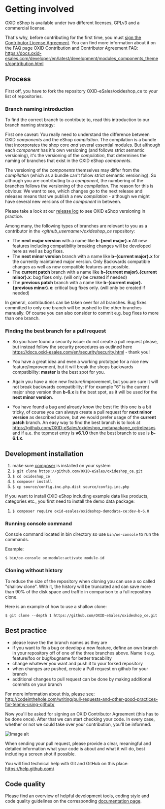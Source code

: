 # Getting involved

OXID eShop is available under two different licenses, GPLv3 and a commercial license.

That's why, before contributing for the first time, you must <a href="https://cla-assistant.io/OXID-eSales/oxideshop_ce">sign the Contributor License Agreement</a>.
You can find more information about it on the FAQ page OXID Contribution and Contributor Agreement FAQ:
https://docs.oxid-esales.com/developer/en/latest/development/modules_components_themes/contribution.html

## Process

First off, you have to fork the repository OXID-eSales/oxideshop_ce to your list of repositories.

### Branch naming introduction

To find the correct branch to contribute to, read this introduction to our branch naming strategy:

First one caveat: You really need to understand the difference between OXID *components* and
the eShop *compilation*. The compilation is a bundle that incorporates the shop core *and*
several essential modules. But although each *component* has it's own versioning (and follows
strict semantic versioning), it's the versioning of the *compilation*, that determines the
naming of branches that exist in the OXID eShop *components*.

The versioning of the *components* themselves may differ
from the *compilation* (which as a bundle can't follow strict semantic versioning).
So although you are contributing to a *component*, the numbering of the branches follows the
versioning of the *compilation*. The reason for this is obvious: We want to see, which changes
go to the next release and releases means that we publish a new *compilation* - although we
might have several new versions of the *component* in between.

Please take a look at our [release log](https://docs.oxid-esales.com/eshop/en/latest/releases/index.html) to see OXID eShop versioning in practice. 

Among many, the following types of branches are relevant to you as a contributor in the *\<github_username\>/oxideshop_ce* repository:

* The **next major version** with a name like **b-{next major}.x** All new features including compatibility breaking changes will be developed here as well as bug fixes.
* The **next minor version** branch with a name like **b-{current major}.x** for the currently maintained major version. Only Backwards compatible changes as well as new compatible features are possible.
* The **current patch** branch with a name like **b-{current major}.{current minor}.x**: bug fixes only. (will only be created if needed)
* The **previous patch** branch with a name like **b-{current major}.{previous minor}.x**: critical bug fixes only. (will only be created if needed)

In general, contributions can be taken over for all branches. Bug fixes committed to only one branch will be pushed to the other branches manually. Of course you can also consider to commit e.g. bug fixes to more than one branch.

### Finding the best branch for a pull request

* So you have found a security issue: do not create a pull request please, but instead follow the security procedures as outlined here https://docs.oxid-esales.com/en/security/security.html - thank you!

* You have a great idea and even a working prototype for a nice new feature/improvement, but it will break the shops backwards compatibility: **master** is the best spot for you.

* Again you have a nice new feature/improvement, but you are sure it will not break backwards compatibility: if for example "6" is the current major shop version then **b-6.x** is the best spot, as it will be used for the **next minor version**.

* You have found a bug and already know the best fix: this one is a bit tricky, of course you can always create a pull request for **next minor version** as described above, but we would prefer usage of the **current patch** branch. An easy way to find the best branch is to look at https://github.com/OXID-eSales/oxideshop_metapackage_ce/releases and if a.e. the topmost entry is **v6.1.0** then the best branch to use is **b-6.1.x**.

## Development installation

1. make sure [composer](https://getcomposer.org/) is installed on your system
2. `$ git clone https://github.com/OXID-eSales/oxideshop_ce.git`
3. `$ cd oxideshop_ce`
4. `$ composer install`
5. `$ cp source/config.inc.php.dist source/config.inc.php`

If you want to install OXID eShop including example data like products, categories etc., you first need to install the demo data package:

1. `$ composer require oxid-esales/oxideshop-demodata-ce:dev-b-6.0`

### Running console command

Console command located in bin directory so use `bin/oe-console` to run the commands.

Example: 

`$ bin/oe-console oe:module:activate module-id`

### Cloning without history

To reduce the size of the repository when cloning you can use a so called "shallow clone".
With it, the history will be truncated and can save more than 90% of the disk space and traffic in comparison to a full repository clone.

Here is an example of how to use a shallow clone:

`$ git clone --depth 1 https://github.com/OXID-eSales/oxideshop_ce.git`

## Best practice

* please leave the the branch names as they are
* if you want to fix a bug or develop a new feature, define an own branch in your repository off of one of the three branches above. Name it e.g. feature/foo or bug/bugname for better tracability
* change whatever you want and push it to your forked repository
* when changes are pushed, create a Pull request on github for your branch
* additional changes to pull request can be done by making additional commits on your branch

For more information about this, please see:<br>
http://codeinthehole.com/writing/pull-requests-and-other-good-practices-for-teams-using-github/

Now you'll be asked for signing an OXID Contributor Agreement (this has to be done once). After that we can start checking your code. In every case, whether or not we could take over your contribution, you'll be informed.

![Image alt](git_contributor-activity.png)

When sending your pull request, please provide a clear, meaningful and detailed information what your code is about and what it will do, best including a screen shot if possible.

You will find technical help with Git and GitHub on this place:<br>
https://help.github.com/

## Code quality

Please find an overview of helpful development tools, coding style and code quality guidelines on the corresponding [documentation page](https://docs.oxid-esales.com/developer/en/latest/development/modules_components_themes/quality.html).
